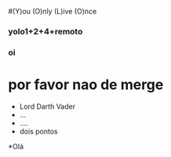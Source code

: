#(Y)ou (O)nly (L)ive (O)nce
### yolo1+2+4+remoto

### oi
# por favor nao de merge

* Lord Darth Vader
* ...
* ....
* dois pontos

*Olá